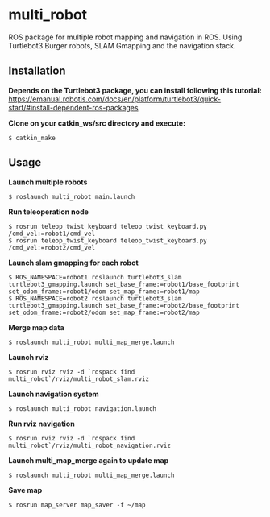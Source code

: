 # multi_robot

ROS package for multiple robot mapping and navigation in ROS. Using Turtlebot3 Burger robots, SLAM Gmapping and the navigation stack.

## Installation

**Depends on the Turtlebot3 package, you can install following this tutorial:**
https://emanual.robotis.com/docs/en/platform/turtlebot3/quick-start/#install-dependent-ros-packages

**Clone on your catkin_ws/src directory and execute:**
```
$ catkin_make
```

## Usage

**Launch multiple robots**
```
$ roslaunch multi_robot main.launch
```

**Run teleoperation node**
```
$ rosrun teleop_twist_keyboard teleop_twist_keyboard.py /cmd_vel:=robot1/cmd_vel
$ rosrun teleop_twist_keyboard teleop_twist_keyboard.py /cmd_vel:=robot2/cmd_vel
```

**Launch slam gmapping for each robot**
```
$ ROS_NAMESPACE=robot1 roslaunch turtlebot3_slam turtlebot3_gmapping.launch set_base_frame:=robot1/base_footprint set_odom_frame:=robot1/odom set_map_frame:=robot1/map
$ ROS_NAMESPACE=robot2 roslaunch turtlebot3_slam turtlebot3_gmapping.launch set_base_frame:=robot2/base_footprint set_odom_frame:=robot2/odom set_map_frame:=robot2/map
```

**Merge map data**
```
$ roslaunch multi_robot multi_map_merge.launch
```

**Launch rviz**
```
$ rosrun rviz rviz -d `rospack find multi_robot`/rviz/multi_robot_slam.rviz
```

**Launch navigation system**
```
$ roslaunch multi_robot navigation.launch
```

**Run rviz navigation**
```
$ rosrun rviz rviz -d `rospack find multi_robot`/rviz/multi_robot_navigation.rviz
```

**Launch multi_map_merge again to update map**
```
$ roslaunch multi_robot multi_map_merge.launch
```

**Save map**
```
$ rosrun map_server map_saver -f ~/map
```
